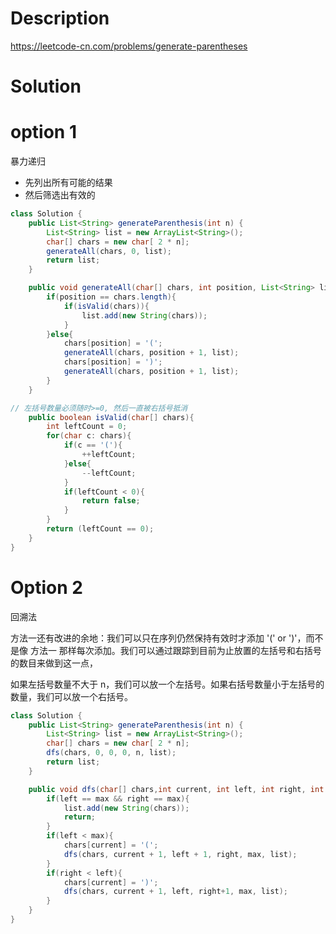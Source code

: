 # Description

https://leetcode-cn.com/problems/generate-parentheses

# Solution

# option 1

暴力递归

- 先列出所有可能的结果
- 然后筛选出有效的

```java
class Solution {
    public List<String> generateParenthesis(int n) {
        List<String> list = new ArrayList<String>();
        char[] chars = new char[ 2 * n];
        generateAll(chars, 0, list);
        return list;
    }

    public void generateAll(char[] chars, int position, List<String> list){
        if(position == chars.length){
            if(isValid(chars)){
                list.add(new String(chars));
            }
        }else{
            chars[position] = '(';
            generateAll(chars, position + 1, list);
            chars[position] = ')';
            generateAll(chars, position + 1, list);
        }
    }

// 左括号数量必须随时>=0, 然后一直被右括号抵消
    public boolean isValid(char[] chars){
        int leftCount = 0;
        for(char c: chars){
            if(c == '('){
                ++leftCount;
            }else{
                --leftCount;
            }
            if(leftCount < 0){
                return false;
            }
        }
        return (leftCount == 0);
    }
}
```



# Option 2

回溯法

方法一还有改进的余地：我们可以只在序列仍然保持有效时才添加 '(' or ')'，而不是像 方法一 那样每次添加。我们可以通过跟踪到目前为止放置的左括号和右括号的数目来做到这一点，

如果左括号数量不大于 n，我们可以放一个左括号。如果右括号数量小于左括号的数量，我们可以放一个右括号。

```java
class Solution {
    public List<String> generateParenthesis(int n) {
        List<String> list = new ArrayList<String>();
        char[] chars = new char[ 2 * n];
        dfs(chars, 0, 0, 0, n, list);
        return list;
    }

    public void dfs(char[] chars,int current, int left, int right, int max, List<String> list){
        if(left == max && right == max){
            list.add(new String(chars));
            return;
        }
        if(left < max){
            chars[current] = '(';
            dfs(chars, current + 1, left + 1, right, max, list);
        }
        if(right < left){
            chars[current] = ')';
            dfs(chars, current + 1, left, right+1, max, list);
        }
    }
}
```

